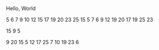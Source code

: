 Hello, World

5 6 7 9 10 12 15 17 19 20 23 25
15 5 7 6 9 12 19 20 17 19 25 23

15 9 5 

9 20 15 5 12 17 25 7 10 19 23 6

